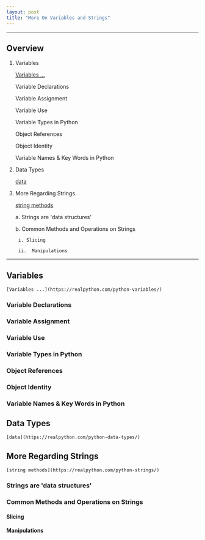 ```yaml
---
layout: post
title: "More On Variables and Strings"
---
```



---

## Overview

1. Variables

    [Variables ...](https://realpython.com/python-variables/)

    Variable Declarations

    Variable Assignment

    Variable Use

    Variable Types in Python

    Object References

    Object Identity

    Variable Names & Key Words in Python

2. Data Types

    [data](https://realpython.com/python-data-types/)

3. More Regarding Strings

    [string methods](https://realpython.com/python-strings/)

    a. Strings are 'data structures'

    b. Common Methods and Operations on Strings

        i. Slicing

        ii.  Manipulations

---

## Variables

    [Variables ...](https://realpython.com/python-variables/)

### Variable Declarations

### Variable Assignment

### Variable Use

### Variable Types in Python

### Object References

### Object Identity

### Variable Names & Key Words in Python

## Data Types

    [data](https://realpython.com/python-data-types/)

## More Regarding Strings

    [string methods](https://realpython.com/python-strings/)

### Strings are 'data structures'

### Common Methods and Operations on Strings

#### Slicing

#### Manipulations






